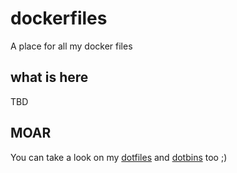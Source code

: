 dockerfiles
===========
A place for all my docker files

what is here
------------
TBD

MOAR
----
You can take a look on my [dotfiles](https://github.com/rodrigogolive/dotfiles) and [dotbins](https://github.com/rodrigogolive/dotbins) too ;)
